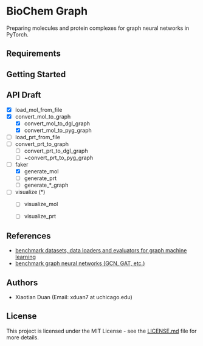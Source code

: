 # BioChem Graph
Preparing molecules and protein complexes for graph neural networks in PyTorch.


## Requirements


## Getting Started


## API Draft
- [x] load_mol_from_file
- [x] convert_mol_to_graph
    - [x] convert_mol_to_dgl_graph
    - [x] convert_mol_to_pyg_graph
- [ ] load_prt_from_file
- [ ] convert_prt_to_graph
    - [ ] convert_prt_to_dgl_graph
    - [ ] ~convert_prt_to_pyg_graph
- [ ] faker
    - [x] generate_mol
    - [ ] generate_prt
    - [ ] generate_*_graph
- [ ] visualize (*)
    - [ ] visualize_mol
    - [ ] visualize_prt


## References
- [benchmark datasets, data loaders and evaluators for graph machine learning](https://github.com/snap-stanford/ogb)
- [benchmark graph neural networks (GCN, GAT, etc.)](https://github.com/graphdeeplearning/benchmarking-gnns)


## Authors
* Xiaotian Duan (Email: xduan7 at uchicago.edu)


## License
This project is licensed under the MIT License - see the [LICENSE.md](LICENSE.md) file for more details.
